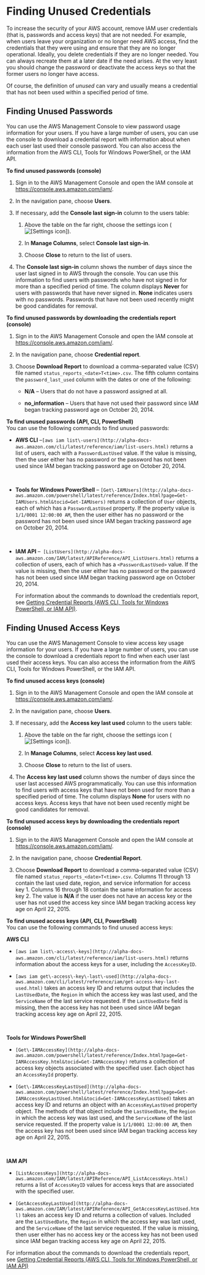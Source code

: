 # Finding Unused Credentials<a name="id_credentials_finding-unused"></a>

To increase the security of your AWS account, remove IAM user credentials \(that is, passwords and access keys\) that are not needed\. For example, when users leave your organization or no longer need AWS access, find the credentials that they were using and ensure that they are no longer operational\. Ideally, you delete credentials if they are no longer needed\. You can always recreate them at a later date if the need arises\. At the very least you should change the password or deactivate the access keys so that the former users no longer have access\.

Of course, the definition of *unused* can vary and usually means a credential that has not been used within a specified period of time\.

## Finding Unused Passwords<a name="finding-unused-passwords"></a>

You can use the AWS Management Console to view password usage information for your users\. If you have a large number of users, you can use the console to download a credential report with information about when each user last used their console password\. You can also access the information from the AWS CLI, Tools for Windows PowerShell, or the IAM API\.

**To find unused passwords \(console\)**

1. Sign in to the AWS Management Console and open the IAM console at [https://console\.aws\.amazon\.com/iam/](https://console.aws.amazon.com/iam/)\.

1. In the navigation pane, choose **Users**\.

1. If necessary, add the **Console last sign\-in** column to the users table:

   1. Above the table on the far right, choose the settings icon \(![\[Settings icon\]](http://alpha-docs-aws.amazon.com/IAM/latest/UserGuide/images/console-settings-icon.console.png)\)\.

   1. In **Manage Columns**, select **Console last sign\-in**\.

   1. Choose **Close** to return to the list of users\.

1. The **Console last sign\-in** column shows the number of days since the user last signed in to AWS through the console\. You can use this information to find users with passwords who have not signed in for more than a specified period of time\. The column displays **Never** for users with passwords that have never signed in\. **None** indicates users with no passwords\. Passwords that have not been used recently might be good candidates for removal\.

**To find unused passwords by downloading the credentials report \(console\)**

1. Sign in to the AWS Management Console and open the IAM console at [https://console\.aws\.amazon\.com/iam/](https://console.aws.amazon.com/iam/)\.

1. In the navigation pane, choose **Credential report**\.

1. Choose **Download Report** to download a comma\-separated value \(CSV\) file named `status_reports_<date>T<time>.csv`\. The fifth column contains the `password_last_used` column with the dates or one of the following:

   + **N/A** – Users that do not have a password assigned at all\.

   + **no\_information** – Users that have not used their password since IAM began tracking password age on October 20, 2014\.

**To find unused passwords \(API, CLI, PowerShell\)**  
You can use the following commands to find unused passwords:

+ **AWS CLI** –`[aws iam list\-users](http://alpha-docs-aws.amazon.com/cli/latest/reference/iam/list-users.html)` returns a list of users, each with a `PasswordLastUsed` value\. If the value is missing, then the user either has no password or the password has not been used since IAM began tracking password age on October 20, 2014\.

   

+ **Tools for Windows PowerShell** – `[Get\-IAMUsers](http://alpha-docs-aws.amazon.com/powershell/latest/reference/Index.html?page=Get-IAMUsers.html&tocid=Get-IAMUsers)` returns a collection of `User` objects, each of which has a `PasswordLastUsed` property\. If the property value is `1/1/0001 12:00:00 AM`, then the user either has no password or the password has not been used since IAM began tracking password age on October 20, 2014\.

   

+ **IAM API** –` [ListUsers](http://alpha-docs-aws.amazon.com/IAM/latest/APIReference/API_ListUsers.html)` returns a collection of users, each of which has a `<PasswordLastUsed>` value\. If the value is missing, then the user either has no password or the password has not been used since IAM began tracking password age on October 20, 2014\.

  For information about the commands to download the credentials report, see [Getting Credential Reports \(AWS CLI, Tools for Windows PowerShell, or IAM API\)](id_credentials_getting-report.md#getting-credential-reports-cliapi)\.

## Finding Unused Access Keys<a name="finding-unused-access-keys"></a>

You can use the AWS Management Console to view access key usage information for your users\. If you have a large number of users, you can use the console to download a credentials report to find when each user last used their access keys\. You can also access the information from the AWS CLI, Tools for Windows PowerShell, or the IAM API\.

**To find unused access keys \(console\)**

1. Sign in to the AWS Management Console and open the IAM console at [https://console\.aws\.amazon\.com/iam/](https://console.aws.amazon.com/iam/)\.

1. In the navigation pane, choose **Users**\.

1. If necessary, add the **Access key last used** column to the users table:

   1. Above the table on the far right, choose the settings icon \(![\[Settings icon\]](http://alpha-docs-aws.amazon.com/IAM/latest/UserGuide/images/console-settings-icon.console.png)\)\.

   1. In **Manage Columns**, select **Access key last used**\.

   1. Choose **Close** to return to the list of users\.

1. The **Access key last used** column shows the number of days since the user last accessed AWS programmatically\. You can use this information to find users with access keys that have not been used for more than a specified period of time\. The column displays **None** for users with no access keys\. Access keys that have not been used recently might be good candidates for removal\.

**To find unused access keys by downloading the credentials report \(console\)**

1. Sign in to the AWS Management Console and open the IAM console at [https://console\.aws\.amazon\.com/iam/](https://console.aws.amazon.com/iam/)\.

1. In the navigation pane, choose **Credential Report**\.

1. Choose **Download Report** to download a comma\-separated value \(CSV\) file named `status_reports_<date>T<time>.csv`\. Columns 11 through 13 contain the last used date, region, and service information for access key 1\. Columns 16 through 18 contain the same information for access key 2\. The value is **N/A** if the user does not have an access key or the user has not used the access key since IAM began tracking access key age on April 22, 2015\.

**To find unused access keys \(API, CLI, PowerShell\)**  
You can use the following commands to find unused access keys:

**AWS CLI**  

+ `[aws iam list\-access\-keys](http://alpha-docs-aws.amazon.com/cli/latest/reference/iam/list-users.html)` returns information about the access keys for a user, including the `AccessKeyID`\.

+ `[aws iam get\-access\-key\-last\-used](http://alpha-docs-aws.amazon.com/cli/latest/reference/iam/get-access-key-last-used.html)` takes an access key ID and returns output that includes the `LastUsedDate`, the `Region` in which the access key was last used, and the `ServiceName` of the last service requested\. If the `LastUsedDate` field is missing, then the access key has not been used since IAM began tracking access key age on April 22, 2015\.

   

**Tools for Windows PowerShell**  

+ `[Get\-IAMAccessKey](http://alpha-docs-aws.amazon.com/powershell/latest/reference/Index.html?page=Get-IAMAccessKey.html&tocid=Get-IAMAccessKey)` returns a collection of access key objects associated with the specified user\. Each object has an `AccessKeyId` property\.

+ `[Get\-IAMAccessKeyLastUsed](http://alpha-docs-aws.amazon.com/powershell/latest/reference/Index.html?page=Get-IAMAccessKeyLastUsed.html&tocid=Get-IAMAccessKeyLastUsed)` takes an access key ID and returns an object with an `AccessKeyLastUsed` property object\. The methods of that object include the `LastUsedDate`, the `Region` in which the access key was last used, and the `ServiceName` of the last service requested\. If the property value is `1/1/0001 12:00:00 AM`, then the access key has not been used since IAM began tracking access key age on April 22, 2015\.

   

**IAM API**  

+ `[ListAccessKeys](http://alpha-docs-aws.amazon.com/IAM/latest/APIReference/API_ListAccessKeys.html)` returns a list of `AccessKeyID` values for access keys that are associated with the specified user\. 

+ `[GetAccessKeyLastUsed](http://alpha-docs-aws.amazon.com/IAM/latest/APIReference/API_GetAccessKeyLastUsed.html)` takes an access key ID and returns a collection of values\. Included are the `LastUsedDate`, the `Region` in which the access key was last used, and the `ServiceName` of the last service requested\. If the value is missing, then user either has no access key or the access key has not been used since IAM began tracking access key age on April 22, 2015\.

For information about the commands to download the credentials report, see [Getting Credential Reports \(AWS CLI, Tools for Windows PowerShell, or IAM API\)](id_credentials_getting-report.md#getting-credential-reports-cliapi)
